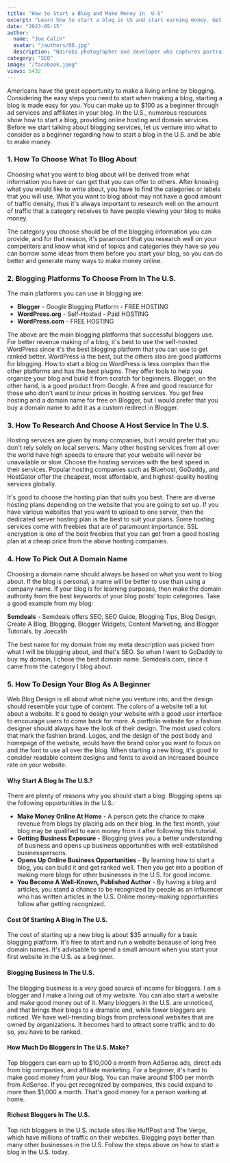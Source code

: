 ```yaml
---
title: "How to Start a Blog and Make Money in  U.S"
excerpt: "Learn how to start a blog in US and start earning money. Get access to lessons on hosting , SEO, Marketing and choosing domain name."
date: "2023-05-15"
author:
  name: "Joe Calih"
  avatar: "/authors/08.jpg"
  description: "Nairobi photographer and developer who captures portraiture, landscapes, weddings, and photo studios."
category: "SEO"
image: "/facebook.jpeg"
views: 5432
---
```



Americans have the great opportunity to make a living online by blogging. Considering the easy steps you need to start when making a blog, starting a blog is made easy for you. You can make up to $100 as a beginner through ad services and affiliates in your blog. In the U.S., numerous resources show how to start a blog, providing online hosting and domain services. Before we start talking about blogging services, let us venture into what to consider as a beginner regarding how to start a blog in the U.S. and be able to make money.

### 1. How To Choose What To Blog About

Choosing what you want to blog about will be derived from what information you have or can get that you can offer to others. After knowing what you would like to write about, you have to find the categories or labels that you will use. What you want to blog about may not have a good amount of traffic density, thus it's always important to research well on the amount of traffic that a category receives to have people viewing your blog to make money.

The category you choose should be of the blogging information you can provide, and for that reason, it's paramount that you research well on your competitors and know what kind of topics and categories they have so you can borrow some ideas from them before you start your blog, so you can do better and generate many ways to make money online.

### 2. Blogging Platforms To Choose From In The U.S.

The main platforms you can use in blogging are:

-   **Blogger** - Google Blogging Platform - FREE HOSTING
-   **WordPress.org** - Self-Hosted - Paid HOSTING
-   **WordPress.com** - FREE HOSTING

The above are the main blogging platforms that successful bloggers use. For better revenue making of a blog, it's best to use the self-hosted WordPress since it's the best blogging platform that you can use to get ranked better. WordPress is the best, but the others also are good platforms for blogging. How to start a blog on WordPress is less complex than the other platforms and has the best plugins. They offer tools to help you organize your blog and build it from scratch for beginners. Blogger, on the other hand, is a good product from Google. A free and good resource for those who don't want to incur prices in hosting services. You get free hosting and a domain name for free on Blogger, but I would prefer that you buy a domain name to add it as a custom redirect in Blogger.

### 3. How To Research And Choose A Host Service In The U.S.

Hosting services are given by many companies, but I would prefer that you don't rely solely on local servers. Many other hosting services from all over the world have high speeds to ensure that your website will never be unavailable or slow. Choose the hosting services with the best speed in their services. Popular hosting companies such as Bluehost, GoDaddy, and HostGator offer the cheapest, most affordable, and highest-quality hosting services globally.

It's good to choose the hosting plan that suits you best. There are diverse hosting plans depending on the website that you are going to set up. If you have various websites that you want to upload to one server, then the dedicated server hosting plan is the best to suit your plans. Some hosting services come with freebies that are of paramount importance. SSL encryption is one of the best freebies that you can get from a good hosting plan at a cheap price from the above hosting companies.

### 4. How To Pick Out A Domain Name

Choosing a domain name should always be based on what you want to blog about. If the blog is personal, a name will be better to use than using a company name. If your blog is for learning purposes, then make the domain authority from the best keywords of your blog posts' topic categories. Take a good example from my blog:

**Semdeals** - Semdeals offers SEO, SEO Guide, Blogging Tips, Blog Design, Create A Blog, Blogging, Blogger Widgets, Content Marketing, and Blogger Tutorials. by Joecalih

The best name for my domain from my meta description was picked from what I will be blogging about, and that's SEO. So when I went to GoDaddy to buy my domain, I chose the best domain name. Semdeals.com, since it came from the category I blog about.

### 5. How To Design Your Blog As A Beginner

Web Blog Design is all about what niche you venture into, and the design should resemble your type of content. The colors of a website tell a lot about a website. It's good to design your website with a good user interface to encourage users to come back for more. A portfolio website for a fashion designer should always have the look of their design. The most used colors that mark the fashion brand. Logos, and the design of the post body and homepage of the website, would have the brand color you want to focus on and the font to use all over the blog. When starting a new blog, it's good to consider readable content designs and fonts to avoid an increased bounce rate on your website.

#### **Why Start A Blog In The U.S.?**

There are plenty of reasons why you should start a blog. Blogging opens up the following opportunities in the U.S.:

-   **Make Money Online At Home** - A person gets the chance to make revenue from blogs by placing ads on their blog. In the first month, your blog may be qualified to earn money from it after following this tutorial.
-   **Getting Business Exposure** - Blogging gives you a better understanding of business and opens up business opportunities with well-established businesspersons.
-   **Opens Up Online Business Opportunities** - By learning how to start a blog, you can build it and get ranked well. Then you get into a position of making more blogs for other businesses in the U.S. for good income.
-   **You Become A Well-Known, Published Author** - By having a blog and articles, you stand a chance to be recognized by people as an influencer who has written articles in the U.S. Online money-making opportunities follow after getting recognized.

#### **Cost Of Starting A Blog In The U.S.**

The cost of starting up a new blog is about $35 annually for a basic blogging platform. It's free to start and run a website because of long free domain names. It's advisable to spend a small amount when you start your first website in the U.S. as a beginner.

#### **Blogging Business In The U.S.**

The blogging business is a very good source of income for bloggers. I am a blogger and I make a living out of my website. You can also start a website and make good money out of it. Many bloggers in the U.S. are unnoticed, and that brings their blogs to a dramatic end, while fewer bloggers are noticed. We have well-trending blogs from professional websites that are owned by organizations. It becomes hard to attract some traffic and to do so, you have to be ranked.

#### **How Much Do Bloggers In The U.S. Make?**

Top bloggers can earn up to $10,000 a month from AdSense ads, direct ads from big companies, and affiliate marketing. For a beginner, it's hard to make good money from your blog. You can make around $100 per month from AdSense. If you get recognized by companies, this could expand to more than $1,000 a month. That's good money for a person working at home.

#### **Richest Bloggers In The U.S.**

Top rich bloggers in the U.S. include sites like HuffPost and The Verge, which have millions of traffic on their websites. Blogging pays better than many other businesses in the U.S. Follow the steps above on how to start a blog in the U.S. today.
